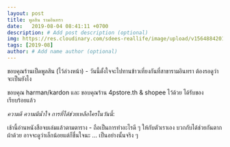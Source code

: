 ```yaml
---
layout: post
title: พูลสิน รามอินทรา
date:   2019-08-04 08:41:11 +0700
description: # Add post description (optional)
img: https://res.cloudinary.com/sdees-reallife/image/upload/v1564884201/IMG_20190804_085805.jpg # Add image post (optional)
tags: [2019-08]
author: # Add name author (optional)
---
```

ขอบคุณร้านเป็ดพูลสิน (ไว้ล่วงหน้า) - วันนี้ตั้งใจจะไปทานข้าวเที่ยงกันที่สาขารามอินทรา ต้องรอดูว่าจะเป็นยังไง

ขอบคุณ harman/kardon และ ขอบคุณร้าน 4pstore.th & shopee ไว้ด้วย ได้รับของเรียบร้อยแล้ว

<i class="fa fa-child" style="color:plum"></i>

*ความดี ความมีน้ำใจ การที่ได้ช่วยเหลือใครในวันนี้*:

เช้านี้อ่านหนังสือจบเล่มแล้วตามตาราง - ถือเป็นการทำอะไรดี ๆ ให้กับตัวเราเอง บวกกับได้ช่วยกันตากผ้าด้วย อาจจะดูว่าเล็กน้อยแต่ก็ชื่นใจนะ ... เป็นอย่างนั้นจริง ๆ
